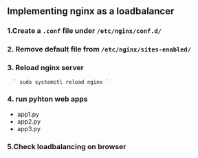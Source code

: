 ## Implementing nginx as a loadbalancer


### 1.Create a `.conf` file under `/etc/nginx/conf.d/`

### 2. Remove default file from `/etc/nginx/sites-enabled/`

### 3. Reload nginx server  
   
      ` sudo systemctl reload nginx ` 

### 4. run pyhton web apps

   * app1.py  
   * app2.py
   * app3.py

### 5.Check loadbalancing on browser
